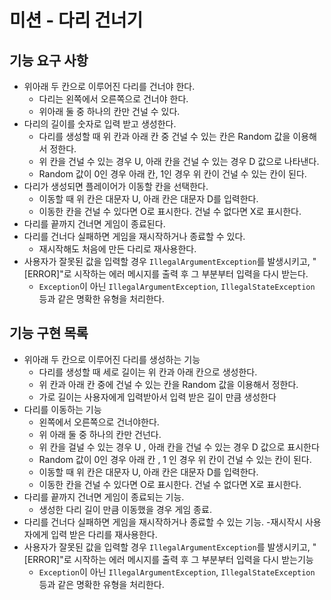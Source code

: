 # 미션 - 다리 건너기

## 기능 요구 사항

- 위아래 두 칸으로 이루어진 다리를 건너야 한다.
    - 다리는 왼쪽에서 오른쪽으로 건너야 한다.
    - 위아래 둘 중 하나의 칸만 건널 수 있다.
- 다리의 길이를 숫자로 입력 받고 생성한다.
    - 다리를 생성할 때 위 칸과 아래 칸 중 건널 수 있는 칸은 Random 값을 이용해서 정한다.
    - 위 칸을 건널 수 있는 경우 U, 아래 칸을 건널 수 있는 경우 D 값으로 나타낸다.
    - Random 값이 0인 경우 아래 칸, 1인 경우 위 칸이 건널 수 있는 칸이 된다.
- 다리가 생성되면 플레이어가 이동할 칸을 선택한다.
    - 이동할 때 위 칸은 대문자 U, 아래 칸은 대문자 D를 입력한다.
    - 이동한 칸을 건널 수 있다면 O로 표시한다. 건널 수 없다면 X로 표시한다.
- 다리를 끝까지 건너면 게임이 종료된다.
- 다리를 건너다 실패하면 게임을 재시작하거나 종료할 수 있다.
    - 재시작해도 처음에 만든 다리로 재사용한다.
- 사용자가 잘못된 값을 입력할 경우 `IllegalArgumentException`를 발생시키고, "[ERROR]"로 시작하는 에러 메시지를 출력 후 그 부분부터 입력을 다시 받는다.
    - `Exception`이 아닌 `IllegalArgumentException`, `IllegalStateException` 등과 같은 명확한 유형을 처리한다.

## 기능 구현 목록

- 위아래 두 칸으로 이루어진 다리를 생성하는 기능
    - 다리를 생성할 때 세로 길이는 위 칸과 아래 칸으로 생성한다.
    - 위 칸과 아래 칸 중에 건널 수 있는 칸을 Random 값을 이용해서 정한다.
    - 가로 길이는 사용자에게 입력받아서 입력 받은 길이 만큼 생성한다
- 다리를 이동하는 기능
  - 왼쪽에서 오른쪽으로 건너야한다.
  - 위 아래 둘 중 하나의 칸만 건넌다.
  - 위 칸을 걸널 수 있는 경우 U , 아래 칸을 건널 수 있는 경우 D 값으로 표시한다
  - Random 값이 0인 경우 아래 칸 , 1 인 경우 위 칸이 건널 수 있는 칸이 된다.
  - 이동할 때 위 칸은 대문자 U, 아래 칸은 대문자 D를 입력한다.
  - 이동한 칸을 건널 수 있다면 O로 표시한다. 건널 수 없다면 X로 표시한다.
- 다리를 끝까지 건너면 게임이 종료되는 기능.
  - 생성한 다리 길이 만큼 이동했을 경우 게임 종료.
- 다리를 건너다 실패하면 게임을 재시작하거나 종료할 수 있는 기능.
    -재시작시 사용자에게 입력 받은 다리를 재사용한다.
- 사용자가 잘못된 값을 입력할 경우 `IllegalArgumentException`를 발생시키고, "[ERROR]"로 시작하는 에러 메시지를 출력 후 그 부분부터 입력을 다시 받는기능
  - `Exception`이 아닌 `IllegalArgumentException`, `IllegalStateException` 등과 같은 명확한 유형을 처리한다.